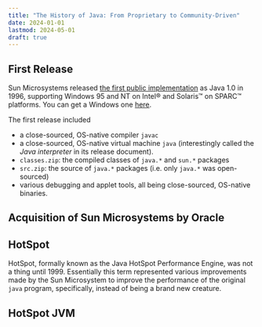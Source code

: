 ```yaml
---
title: "The History of Java: From Proprietary to Community-Driven"
date: 2024-01-01
lastmod: 2024-05-01
draft: true
---
```


## First Release

Sun Microsystems released [the first public implementation](https://web.archive.org/web/20070310235103/http://www.sun.com/smi/Press/sunflash/1996-01/sunflash.960123.10561.xml) as Java 1.0 in 1996, supporting Windows 95 and NT on Intel® and Solaris™ on SPARC™ platforms. You can get a Windows one [here](https://archive.org/details/javastarterkitjdk1.0).

The first release included
- a close-sourced, OS-native compiler `javac`
- a close-sourced, OS-native virtual machine `java` (interestingly called the *Java interpreter* in its release document).
- `classes.zip`: the compiled classes of `java.*` and `sun.*` packages
- `src.zip`: the source of `java.*`  packages (i.e. only `java.*` was open-sourced)
- various debugging and applet tools, all being close-sourced, OS-native binaries.

## Acquisition of Sun Microsystems by Oracle

## HotSpot

HotSpot, formally known as the Java HotSpot Performance Engine, was not a thing until 1999.
Essentially this term represented various improvements made by the Sun Microsystem to improve 
the performance of the original `java` program, specifically, instead of being a brand new creature.

## HotSpot JVM

